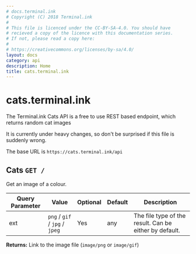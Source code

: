```yaml
---
# docs.terminal.ink
# Copyright (C) 2018 Terminal.ink
#
# This file is licenced under the CC-BY-SA-4.0. You should have
# recieved a copy of the licence with this documentation series.
# If not, please read a copy here:
#
# https://creativecommons.org/licenses/by-sa/4.0/
layout: docs
category: api
description: Home
title: cats.terminal.ink
---
```


# cats.terminal.ink
The Terminal.ink Cats API is a free to use REST based endpoint, which returns random cat images

It is currently under heavy changes, so don't be surprised if this file is suddenly wrong.

The base URL is `https://cats.terminal.ink/api`

## Cats `GET /`
Get an image of a colour.

Query Parameter       | Value                           | Optional | Default   | Description
--------------------- | ------------------------------- | -------- | --------- | -----------
ext                   | `png` / `gif` / `jpg` / `jpeg`  | Yes      | any       | The file type of the result. Can be either by default.

**Returns:** Link to the image file (`image/png` or `image/gif`)
